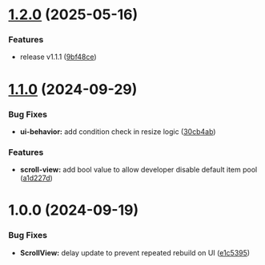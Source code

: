 # [1.2.0](https://github.com/dc-harisael/UnityDynamicScrollView/compare/v1.1.0...v1.2.0) (2025-05-16)


### Features

* release v1.1.1 ([9bf48ce](https://github.com/dc-harisael/UnityDynamicScrollView/commit/9bf48ce280e34015173c787cc6fcabb57f4962d9))

# [1.1.0](https://github.com/tim456012/UnityDynamicScrollView/compare/v1.0.0...v1.1.0) (2024-09-29)


### Bug Fixes

* **ui-behavior:** add condition check in resize logic ([30cb4ab](https://github.com/tim456012/UnityDynamicScrollView/commit/30cb4ab6ec36abbd68c47bb1187ccf661f1b3b11))


### Features

* **scroll-view:** add bool value to allow developer disable default item pool ([a1d227d](https://github.com/tim456012/UnityDynamicScrollView/commit/a1d227d3388a34be0cf31d33878e876d02502668))

# 1.0.0 (2024-09-19)


### Bug Fixes

* **ScrollView:** delay update to prevent repeated rebuild on UI ([e1c5395](https://github.com/tim456012/UnityDynamicScrollView/commit/e1c539526338c164fbb9afb69175136db2b28394))
